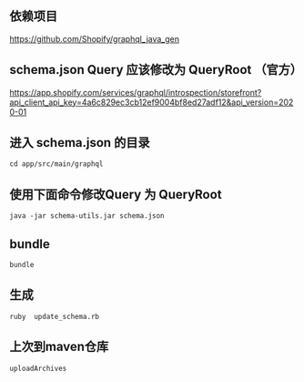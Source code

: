 ## 依赖项目
   https://github.com/Shopify/graphql_java_gen

## schema.json Query 应该修改为 QueryRoot （官方）

https://app.shopify.com/services/graphql/introspection/storefront?api_client_api_key=4a6c829ec3cb12ef9004bf8ed27adf12&api_version=2020-01

## 进入 schema.json 的目录

    cd app/src/main/graphql

## 使用下面命令修改Query 为 QueryRoot

    java -jar schema-utils.jar schema.json
     
## bundle

    bundle
     
## 生成

    ruby  update_schema.rb
    
## 上次到maven仓库

    uploadArchives